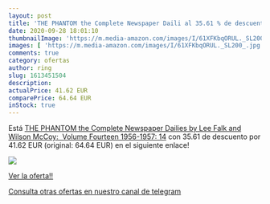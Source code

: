 ```yaml
---
layout: post
title: 'THE PHANTOM the Complete Newspaper Daili al 35.61 % de descuento'
date: 2020-09-28 18:01:10
thumbnailImage: 'https://m.media-amazon.com/images/I/61XFKbqORUL._SL200_.jpg'
images: [ 'https://m.media-amazon.com/images/I/61XFKbqORUL._SL200_.jpg' ]
comments: true
category: ofertas
author: ring
slug: 1613451504
description:
actualPrice: 41.62 EUR
comparePrice: 64.64 EUR
inStock: true
---
```


Está [THE PHANTOM the Complete Newspaper Dailies by Lee Falk and Wilson McCoy:  Volume Fourteen 1956-1957: 14](https://www.amazon.es/dp/1613451504/?tag=redken-21) con 35.61 de descuento por 41.62 EUR (original: 64.64 EUR) en el siguiente enlace!

[![](https://m.media-amazon.com/images/I/61XFKbqORUL._SL200_.jpg)](https://www.amazon.es/dp/1613451504/?tag=redken-21)

[Ver la oferta!!](https://www.amazon.es/dp/1613451504/?tag=redken-21)

[Consulta otras ofertas en nuestro canal de telegram](https://t.me/s/ofertas25)
